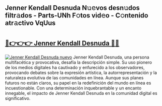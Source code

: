 ## Jenner Kendall Desnuda N𝚞𝚎vos desn𝚞dos filtr𝚊dos - Parts-UNh F𝚘tos vid𝚎o - C𝚘ntenido atr𝚊ctivo VqUus

# <h2><a href="http://mb3vzxb.tromn.icu/?c=Jenner+Kendall+Desnuda">🔗👉👉👉 Jenner Kendall Desnuda 🔗🔗</a></h2>

[![Jenner Kendall Desnuda nuevo](https://i.imgur.com/pEAQMta.gif)](http://mb3vzxb.tromn.icu/?c=Jenner+Kendall+Desnuda)
Jenner Kendall Desnuda, una persona multifacética y provocativa, desafía la descripción simple. Su uso pionero de los medios digitales ha cautivado y enfurecido a los observadores, provocando debates sobre la expresión artística, la autorrepresentación y la naturaleza evolutiva de las comunidades en línea. Aunque sus planes futuros no están claros, su papel en la redefinición del mundo en línea es incuestionable. Con una determinación inquebrantable y un encanto innegable, el impacto de Jenner Kendall Desnuda en la comunidad digital es significativo.
